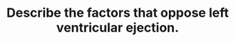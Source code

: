 ---
title: "Describe the factors that oppose left ventricular ejection."
entityType: SAQ
exam: PEX
college: ANZCA
year: 2006
sitting: B
question: 09
passRate: 14
EC_expectedDomains:
- "Important points looked for were: Recognition that the sum of factors which oppose LV ejection is afterload; Afterload can also be described as ventricular wall tension."
- "Factors that determine afterload: Systemic Vascular Resistance. Recognition that this is a major contributor to afterload; Left ventricular outflow tract resistance and examples of conditions that change this e.g. aortic stenosis; Effect of aortic compliance on afterload; Ventricular wall factors such as radius and thickness. The relevance of Laplace’s law in relating ventricular wall radius and thickness to wall tension; Effect of blood viscosity; Effect of arterial impedance; Effect of changes in intrathoracic pressure as a result of IPPV or other states."
EC_extraCredit:
- "Definition, role of SVR in determining afterload and factors which alter SVR attracted extra marks."
EC_errorsCommon:
- "A large proportion of candidates misinterpreted this question to be about determinants of left ventricular ejection fraction and wasted a lot of time on describing pre-load, contractility and heart rate for which no marks were awarded."
- "The fact that IPPV actually reduces afterload by reducing transmural pressure was rarely stated."
---